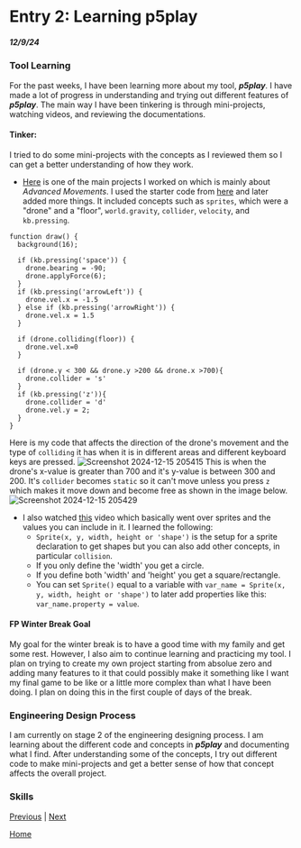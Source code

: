 # Entry 2: Learning p5play
##### 12/9/24

### Tool Learning
For the past weeks, I have been learning more about my tool, ***p5play***. I have made a lot of progress in understanding and trying out different features of ***p5play***. The main way I have been tinkering is through mini-projects, watching videos, and reviewing the documentations.

#### Tinker:
I tried to do some mini-projects with the concepts as I reviewed them so I can get a better understanding of how they work. 
* [Here](https://jsbin.com/genizumemi/edit?js,output) is one of the main projects I worked on which is mainly about *Advanced Movements*. I used the starter code from [here](https://p5play.org/learn/sprite.html?page=10) and later added more things. It included concepts such as `sprites`, which were a "drone" and a "floor", `world.gravity`, `collider`, `velocity`, and `kb.pressing`. 

```JS
function draw() {
  background(16);
  
  if (kb.pressing('space')) {
    drone.bearing = -90;
    drone.applyForce(6);
  }
  if (kb.pressing('arrowLeft')) {
    drone.vel.x = -1.5
  } else if (kb.pressing('arrowRight')) {
    drone.vel.x = 1.5
  }
  
  if (drone.colliding(floor)) {
    drone.vel.x=0
  }
  
  if (drone.y < 300 && drone.y >200 && drone.x >700){
    drone.collider = 's'
  }
  if (kb.pressing('z')){
    drone.collider = 'd'
    drone.vel.y = 2;
  }
}
```
Here is my code that affects the direction of the drone's movement and the type of `colliding` it has when it is in different areas and different keyboard keys are pressed.
![Screenshot 2024-12-15 205415](https://github.com/user-attachments/assets/29bbc714-36c9-40ea-84c4-9337964db4a2)
This is when the drone's x-value is greater than 700 and it's y-value is between 300 and 200. It's `collider` becomes `static` so it can't move unless you press `z` which makes it move down and become free as shown in the image below. 
![Screenshot 2024-12-15 205429](https://github.com/user-attachments/assets/d39ded14-4436-42b6-8de1-8269b3fd58bb)

* I also watched [this](https://jsbin.com/gihekoxiyu/edit?js,output) video which basically went over sprites and the values you can include in it. I learned the following:
  * `Sprite(x, y, width, height or 'shape')` is the setup for a sprite declaration to get shapes but you can also add other concepts, in particular `collision`.
  * If you only define the 'width' you get a circle.
  * If you define both 'width' and 'height' you get a square/rectangle.
  * You can set `Sprite()` equal to a variable with `var_name = Sprite(x, y, width, height or 'shape')` to later add properties like this: `var_name.property = value`.

#### FP Winter Break Goal
My goal for the winter break is to have a good time with my family and get some rest. However, I also aim to continue learning and practicing my tool. I plan on trying to create my own project starting from absolue zero and adding many features to it that could possibly make it something like I want my final game to be like or a little more complex than what I have been doing. I plan on doing this in the first couple of days of the break.

### Engineering Design Process
I am currently on stage 2 of the engineering designing process. I am learning about the different code and concepts in ***p5play*** and documenting what I find. After understanding some of the concepts, I try out different code to make mini-projects and get a better sense of how that concept affects the overall project.

### Skills


[Previous](entry01.md) | [Next](entry03.md)

[Home](../README.md)
